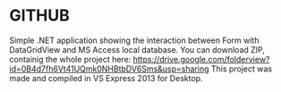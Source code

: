GITHUB
======
Simple .NET application showing the interaction between Form with DataGridView and MS Access local database.
You can download ZIP, containig the whole project here:
https://drive.google.com/folderview?id=0B4d7fh6Vt41UQmk0NHBtbDV6Sms&usp=sharing
This project was made and compiled in VS Express 2013 for Desktop.
